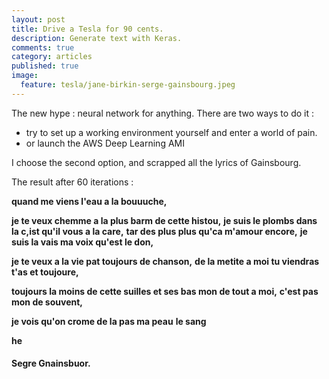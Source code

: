 ```yaml
---
layout: post
title: Drive a Tesla for 90 cents.
description: Generate text with Keras.
comments: true
category: articles
published: true
image:
  feature: tesla/jane-birkin-serge-gainsbourg.jpeg
---
```



The new hype : neural network for anything.
There are two ways to do it :

- try to set up a working environment yourself and enter a world of pain.
- or launch the AWS Deep Learning AMI


I choose the second option, and scrapped all the lyrics of Gainsbourg.

The result after 60 iterations :

**quand me viens l'eau a la bouuuche,**

**je te veux chemme a la plus barm de cette histou,**
**je suis le plombs dans la c,ist qu'il vous a la care,**
**tar des plus plus qu'ca m'amour encore,**
**je suis la vais ma voix qu'est le don,**

**je te veux a la vie pat toujours de chanson,**
**de la metite a moi tu viendras t'as et toujoure,**

**toujours la moins de cette suilles et ses bas mon de tout a moi,**
**c'est pas mon de souvent,**

**je vois qu'on crome de la pas ma peau**
**le sang**

**he**

#### Segre Gnainsbuor.




